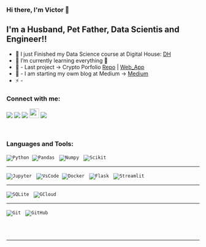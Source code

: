 ### Hi there, I'm Victor 👋

## I'm a Husband, Pet Father, Data Scientis and Engineer!!

- 🔭 I just Finished my Data Science course at Digital House: [DH]
- 🌱 I’m currently learning everything 🤣
- 👯 - Last project -> Crypto Porfolio [Repo] | [Web_App]
- 🥅 - I am starting my owm blog at Medium -> [Medium]
- ⚡ -

### Connect with me:

<a href="https://www.linkedin.com/in/victorcbrito/"><img src="https://img.shields.io/badge/linkedin-%230077B5.svg?&style=for-the-badge&logo=linkedin&logoColor=white" ></a>
<a href="https://twitter.com/Vbrito86?s=08"><img src="https://img.shields.io/badge/Twitter-1DA1F2?style=for-the-badge&logo=twitter&logoColor=white"/></a>
<a href= "https://www.kaggle.com/victorcbr"> <img src= "https://img.shields.io/badge/Kaggle-20BEFF?style=for-the-badge&logo=Kaggle&logoColor=white"></a>
<a href= "https://github.com/Victor-cb"> <img src="https://img.shields.io/badge/GitHub-100000?style=for-the-badge&logo=github&logoColor=white" height=25></a>
<a href= "https://medium.com/@brito.victorc"> <img src="https://img.shields.io/badge/Medium-12100E?style=for-the-badge&logo=medium&logoColor=white"></a>
 

<br />

### Languages and Tools:

<p align="left">

<code>![Python](https://img.shields.io/badge/Python-3776AB?style=for-the-badge&logo=python&logoColor=green)</code>&nbsp;&nbsp;<code>![Pandas](https://img.shields.io/badge/Pandas-2C2D72?style=for-the-badge&logo=pandas&logoColor=white)</code> &nbsp;&nbsp;<code>![Numpy](https://img.shields.io/badge/Numpy-777BB4?style=for-the-badge&logo=numpy&logoColor=white)</code> &nbsp;&nbsp;<code>![Scikit](https://img.shields.io/badge/scikit_learn-F7931E?style=for-the-badge&logo=scikit-learn&logoColor=white)
</code> &nbsp;&nbsp;
</p>
<hr>
<p align ="left">

<code>![Jupyter](https://img.shields.io/badge/Jupyter-F37626.svg?&style=for-the-badge&logo=Jupyter&logoColor=white)</code> &nbsp;&nbsp;<code>![VsCode](https://img.shields.io/badge/Visual_Studio_Code-0078D4?style=for-the-badge&logo=visual%20studio%20code&logoColor=white)</code>&nbsp;&nbsp;<code>![Docker](https://img.shields.io/badge/Docker-2CA5E0?style=for-the-badge&logo=docker&logoColor=white)</code> &nbsp;&nbsp;<code>![Flask](https://img.shields.io/badge/Flask-000000?style=for-the-badge&logo=flask&logoColor=white)</code> &nbsp;&nbsp;<code>![Streamlit](https://img.shields.io/badge/Streamlit-FF4B4B?style=for-the-badge&logo=Streamlit&logoColor=white)</code> &nbsp;&nbsp;
</p>
<hr>

<code>![SQLite](https://img.shields.io/badge/SQLite-07405E?style=flat-square&logo=sqlite&logoColor=white)</code> &nbsp;&nbsp;<code>![GCloud](https://img.shields.io/badge/Google_Cloud-4285F4?style=for-the-badge&logo=google-cloud&logoColor=white)</code> &nbsp;&nbsp;
<hr>

<code>![Git](https://img.shields.io/badge/-Git-black?style=flat-square&logo=git)</code> &nbsp;&nbsp;<code>![GitHub](https://img.shields.io/badge/-GitHub-181717?style=flat-square&logo=github)</code> 
>

<br />
<br />


---


[DH]: https://www.digitalhouse.com/br/
[twitter]: https://twitter.com/Vbrito86?s=08
[linkedin]: https://www.linkedin.com/in/victorcbrito/
[Repo]: https://github.com/Victor-cb/Cryptofolio.git
[Web_App]: https://criptofolio.herokuapp.com/
[Medium]: https://medium.com/com-dados
